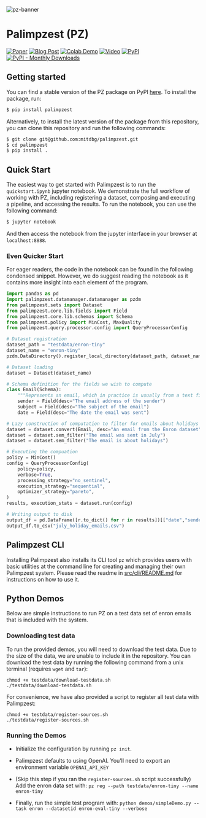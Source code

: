 ![pz-banner](https://palimpzest-workloads.s3.us-east-1.amazonaws.com/palimpzest-cropped.png)

# Palimpzest (PZ)
[![Paper](https://img.shields.io/badge/Paper-arXiv-b31b1b?logo=arxiv)](https://arxiv.org/pdf/2405.14696)
[![Blog Post](https://img.shields.io/badge/Blog-PZ-green)](https://dsg.csail.mit.edu/projects/palimpzest/)
[![Colab Demo](https://colab.research.google.com/assets/colab-badge.svg)](https://colab.research.google.com/drive/1zqOxnh_G6eZ8_xax6PvDr-EjMt7hp4R5?usp=sharing)
[![Video](https://img.shields.io/badge/YouTube-Talk-red?logo=youtube)](https://youtu.be/T8VQfyBiki0?si=eiph57DSEkDNbEIu)
[![PyPI](https://img.shields.io/pypi/v/palimpzest)](https://pypi.org/project/palimpzest/)
[![PyPI - Monthly Downloads](https://img.shields.io/pypi/dm/palimpzest)](https://pypi.org/project/palimpzest/)

## Getting started
You can find a stable version of the PZ package on PyPI [here](https://pypi.org/project/palimpzest/). To install the package, run:
```bash
$ pip install palimpzest
```

Alternatively, to install the latest version of the package from this repository, you can clone this repository and run the following commands:
```bash
$ git clone git@github.com:mitdbg/palimpzest.git
$ cd palimpzest
$ pip install .
```

## Quick Start
The easiest way to get started with Palimpzest is to run the `quickstart.ipynb` jupyter notebook. We demonstrate the full workflow of working with PZ, including registering a dataset, composing and executing a pipeline, and accessing the results.
To run the notebook, you can use the following command:
```bash
$ jupyter notebook
```
And then access the notebook from the jupyter interface in your browser at `localhost:8888`.

### Even Quicker Start
For eager readers, the code in the notebook can be found in the following condensed snippet. However, we do suggest reading the notebook as it contains more insight into each element of the program.
```python
import pandas as pd
import palimpzest.datamanager.datamanager as pzdm
from palimpzest.sets import Dataset
from palimpzest.core.lib.fields import Field
from palimpzest.core.lib.schemas import Schema
from palimpzest.policy import MinCost, MaxQuality
from palimpzest.query.processor.config import QueryProcessorConfig

# Dataset registration
dataset_path = "testdata/enron-tiny"
dataset_name = "enron-tiny"
pzdm.DataDirectory().register_local_directory(dataset_path, dataset_name)

# Dataset loading
dataset = Dataset(dataset_name)

# Schema definition for the fields we wish to compute
class Email(Schema):
    """Represents an email, which in practice is usually from a text file"""
    sender = Field(desc="The email address of the sender")
    subject = Field(desc="The subject of the email")
    date = Field(desc="The date the email was sent")

# Lazy construction of computation to filter for emails about holidays sent in July
dataset = dataset.convert(Email, desc="An email from the Enron dataset")
dataset = dataset.sem_filter("The email was sent in July")
dataset = dataset.sem_filter("The email is about holidays")

# Executing the compuation
policy = MinCost()
config = QueryProcessorConfig(
    policy=policy,
    verbose=True,
    processing_strategy="no_sentinel",
    execution_strategy="sequential",
    optimizer_strategy="pareto",
)
results, execution_stats = dataset.run(config)

# Writing output to disk
output_df = pd.DataFrame([r.to_dict() for r in results])[["date","sender","subject"]]
output_df.to_csv("july_holiday_emails.csv")
```

## Palimpzest CLI
Installing Palimpzest also installs its CLI tool `pz` which provides users with basic utilities at the command line for creating and managing their own Palimpzest system. Please read the readme in [src/cli/README.md](./src/cli/README.md) for instructions on how to use it.

## Python Demos
Below are simple instructions to run PZ on a test data set of enron emails that is included with the system.

### Downloading test data
To run the provided demos, you will need to download the test data. Due to the size of the data, we are unable to include it in the repository. You can download the test data by running the following command from a unix terminal (requires `wget` and `tar`):
```
chmod +x testdata/download-testdata.sh
./testdata/download-testdata.sh
```
For convenience, we have also provided a script to register all test data with Palimpzest:
```
chmod +x testdata/register-sources.sh
./testdata/register-sources.sh
```

### Running the Demos
- Initialize the configuration by running `pz init`.

- Palimpzest defaults to using OpenAI. You’ll need to export an environment variable `OPENAI_API_KEY`

- (Skip this step if you ran the `register-sources.sh` script successfully) Add the enron data set with:
`pz reg --path testdata/enron-tiny --name enron-tiny`

- Finally, run the simple test program with:
      `python demos/simpleDemo.py --task enron --datasetid enron-eval-tiny --verbose`
